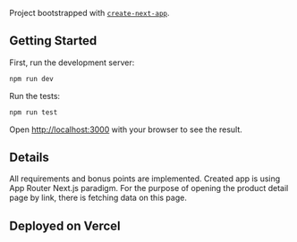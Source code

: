 Project bootstrapped with [`create-next-app`](https://github.com/vercel/next.js/tree/canary/packages/create-next-app).

## Getting Started

First, run the development server:

```bash
npm run dev
```

Run the tests:

```bash
npm run test
```

Open [http://localhost:3000](http://localhost:3000) with your browser to see the result.

## Details

All requirements and bonus points are implemented. Created app is using App Router Next.js paradigm. For the purpose of opening the product detail page by link, there is fetching data on this page.

## Deployed on Vercel
